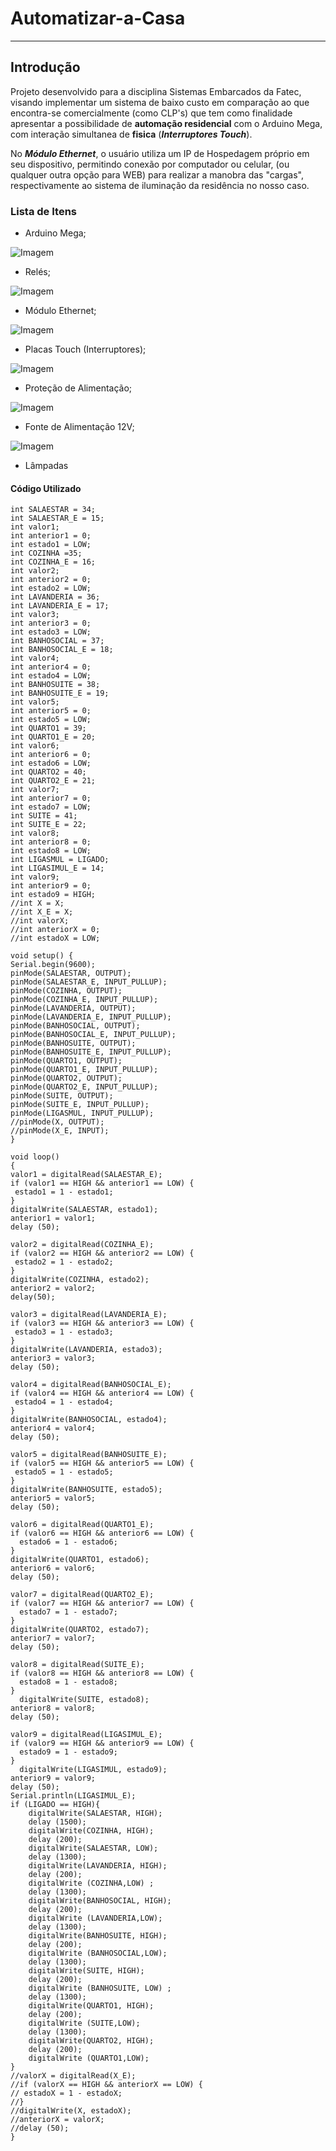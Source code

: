 # Automatizar-a-Casa
----

## Introdução

Projeto desenvolvido para a disciplina Sistemas Embarcados da Fatec, visando implementar um sistema de baixo custo em comparação ao que encontra-se comercialmente (como CLP's) que tem como finalidade apresentar a possibilidade de **automação residencial** com o Arduino Mega, com interação simultanea de **fisica** (**_Interruptores Touch_**). 

No **_Módulo Ethernet_**, o usuário utiliza um IP de Hospedagem próprio em seu dispositivo, permitindo conexão por computador ou celular, (ou qualquer outra opção para WEB) para realizar a manobra das "cargas", respectivamente ao sistema de iluminação da residência no nosso caso.

### Lista de Itens

+ Arduino Mega;

![Imagem](./imagens/ARDUINO_MEGA2.jpg)


+ Relés;

![Imagem](./imagens/RELE1.jpg)

+ Módulo Ethernet;

![Imagem](./imagens/ETHERNET.jpg)

+ Placas Touch (Interruptores);

![Imagem](./imagens/TOUCH1.jpg)

+ Proteção de Alimentação;

![Imagem](./imagens/PROTECAO_ALIMENTACAO13.jpg)

+ Fonte de Alimentação 12V;

![Imagem](./imagens/FONTE.jpg)

+ Lâmpadas


#### Código Utilizado 



```
int SALAESTAR = 34; 
int SALAESTAR_E = 15; 
int valor1;
int anterior1 = 0;
int estado1 = LOW;
int COZINHA =35; 
int COZINHA_E = 16; 
int valor2;
int anterior2 = 0;
int estado2 = LOW;
int LAVANDERIA = 36; 
int LAVANDERIA_E = 17; 
int valor3;
int anterior3 = 0;
int estado3 = LOW;
int BANHOSOCIAL = 37; 
int BANHOSOCIAL_E = 18; 
int valor4;
int anterior4 = 0;
int estado4 = LOW;
int BANHOSUITE = 38; 
int BANHOSUITE_E = 19; 
int valor5;
int anterior5 = 0;
int estado5 = LOW;
int QUARTO1 = 39; 
int QUARTO1_E = 20; 
int valor6;
int anterior6 = 0;
int estado6 = LOW;
int QUARTO2 = 40; 
int QUARTO2_E = 21; 
int valor7;
int anterior7 = 0;
int estado7 = LOW;
int SUITE = 41; 
int SUITE_E = 22; 
int valor8;
int anterior8 = 0;
int estado8 = LOW;
int LIGASMUL = LIGADO; 
int LIGASIMUL_E = 14; 
int valor9;
int anterior9 = 0;
int estado9 = HIGH;
//int X = X; 
//int X_E = X; 
//int valorX;
//int anteriorX = 0;
//int estadoX = LOW;

void setup() {
Serial.begin(9600);
pinMode(SALAESTAR, OUTPUT); 
pinMode(SALAESTAR_E, INPUT_PULLUP);
pinMode(COZINHA, OUTPUT); 
pinMode(COZINHA_E, INPUT_PULLUP);
pinMode(LAVANDERIA, OUTPUT); 
pinMode(LAVANDERIA_E, INPUT_PULLUP);
pinMode(BANHOSOCIAL, OUTPUT); 
pinMode(BANHOSOCIAL_E, INPUT_PULLUP);
pinMode(BANHOSUITE, OUTPUT); 
pinMode(BANHOSUITE_E, INPUT_PULLUP);
pinMode(QUARTO1, OUTPUT); 
pinMode(QUARTO1_E, INPUT_PULLUP);
pinMode(QUARTO2, OUTPUT); 
pinMode(QUARTO2_E, INPUT_PULLUP);
pinMode(SUITE, OUTPUT); 
pinMode(SUITE_E, INPUT_PULLUP);
pinMode(LIGASMUL, INPUT_PULLUP);
//pinMode(X, OUTPUT); 
//pinMode(X_E, INPUT);
}

void loop()
{
valor1 = digitalRead(SALAESTAR_E);
if (valor1 == HIGH && anterior1 == LOW) {
 estado1 = 1 - estado1;
}
digitalWrite(SALAESTAR, estado1);
anterior1 = valor1;
delay (50);

valor2 = digitalRead(COZINHA_E);
if (valor2 == HIGH && anterior2 == LOW) {
 estado2 = 1 - estado2;
}
digitalWrite(COZINHA, estado2);
anterior2 = valor2;
delay(50);

valor3 = digitalRead(LAVANDERIA_E);
if (valor3 == HIGH && anterior3 == LOW) {
 estado3 = 1 - estado3;
}
digitalWrite(LAVANDERIA, estado3);
anterior3 = valor3;
delay (50);

valor4 = digitalRead(BANHOSOCIAL_E);
if (valor4 == HIGH && anterior4 == LOW) {
 estado4 = 1 - estado4;
}
digitalWrite(BANHOSOCIAL, estado4);
anterior4 = valor4;
delay (50);

valor5 = digitalRead(BANHOSUITE_E);
if (valor5 == HIGH && anterior5 == LOW) {
 estado5 = 1 - estado5;
}
digitalWrite(BANHOSUITE, estado5);
anterior5 = valor5;
delay (50);

valor6 = digitalRead(QUARTO1_E);
if (valor6 == HIGH && anterior6 == LOW) {
  estado6 = 1 - estado6;
}
digitalWrite(QUARTO1, estado6);
anterior6 = valor6;
delay (50);

valor7 = digitalRead(QUARTO2_E);
if (valor7 == HIGH && anterior7 == LOW) {
  estado7 = 1 - estado7;
}
digitalWrite(QUARTO2, estado7);
anterior7 = valor7;
delay (50);

valor8 = digitalRead(SUITE_E);
if (valor8 == HIGH && anterior8 == LOW) {
  estado8 = 1 - estado8;
}
  digitalWrite(SUITE, estado8);
anterior8 = valor8;
delay (50);

valor9 = digitalRead(LIGASIMUL_E);
if (valor9 == HIGH && anterior9 == LOW) {
  estado9 = 1 - estado9;
}
  digitalWrite(LIGASIMUL, estado9);
anterior9 = valor9;
delay (50);
Serial.println(LIGASIMUL_E);
if (LIGADO == HIGH){
    digitalWrite(SALAESTAR, HIGH);
    delay (1500);
    digitalWrite(COZINHA, HIGH);
    delay (200);
    digitalWrite(SALAESTAR, LOW);
    delay (1300);
    digitalWrite(LAVANDERIA, HIGH);
    delay (200);
    digitalWrite (COZINHA,LOW) ;
    delay (1300);
    digitalWrite(BANHOSOCIAL, HIGH);
    delay (200);
    digitalWrite (LAVANDERIA,LOW);
    delay (1300);
    digitalWrite(BANHOSUITE, HIGH);
    delay (200);
    digitalWrite (BANHOSOCIAL,LOW);
    delay (1300);
    digitalWrite(SUITE, HIGH);
    delay (200);
    digitalWrite (BANHOSUITE, LOW) ;
    delay (1300);
    digitalWrite(QUARTO1, HIGH);
    delay (200);
    digitalWrite (SUITE,LOW);
    delay (1300);
    digitalWrite(QUARTO2, HIGH);
    delay (200);
    digitalWrite (QUARTO1,LOW);
}
//valorX = digitalRead(X_E);
//if (valorX == HIGH && anteriorX == LOW) {
// estadoX = 1 - estadoX;
//}
//digitalWrite(X, estadoX);
//anteriorX = valorX;
//delay (50);
}
```

